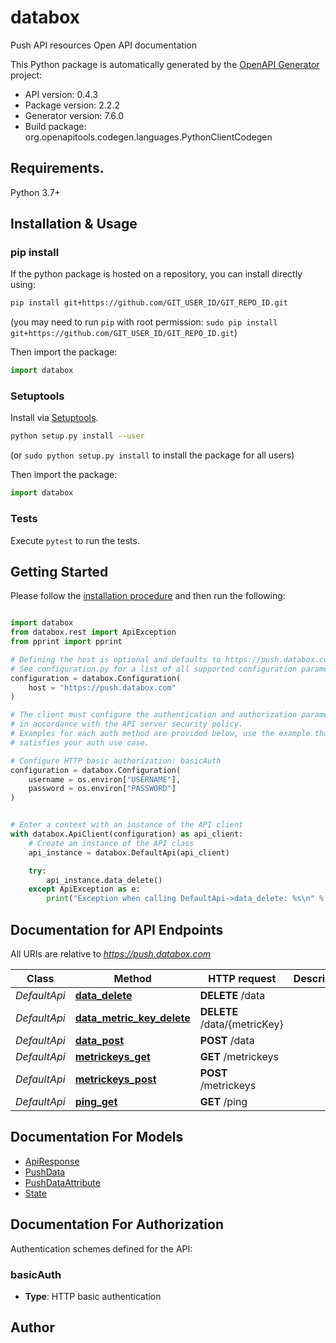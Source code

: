 # databox
Push API resources Open API documentation

This Python package is automatically generated by the [OpenAPI Generator](https://openapi-generator.tech) project:

- API version: 0.4.3
- Package version: 2.2.2
- Generator version: 7.6.0
- Build package: org.openapitools.codegen.languages.PythonClientCodegen

## Requirements.

Python 3.7+

## Installation & Usage
### pip install

If the python package is hosted on a repository, you can install directly using:

```sh
pip install git+https://github.com/GIT_USER_ID/GIT_REPO_ID.git
```
(you may need to run `pip` with root permission: `sudo pip install git+https://github.com/GIT_USER_ID/GIT_REPO_ID.git`)

Then import the package:
```python
import databox
```

### Setuptools

Install via [Setuptools](http://pypi.python.org/pypi/setuptools).

```sh
python setup.py install --user
```
(or `sudo python setup.py install` to install the package for all users)

Then import the package:
```python
import databox
```

### Tests

Execute `pytest` to run the tests.

## Getting Started

Please follow the [installation procedure](#installation--usage) and then run the following:

```python

import databox
from databox.rest import ApiException
from pprint import pprint

# Defining the host is optional and defaults to https://push.databox.com
# See configuration.py for a list of all supported configuration parameters.
configuration = databox.Configuration(
    host = "https://push.databox.com"
)

# The client must configure the authentication and authorization parameters
# in accordance with the API server security policy.
# Examples for each auth method are provided below, use the example that
# satisfies your auth use case.

# Configure HTTP basic authorization: basicAuth
configuration = databox.Configuration(
    username = os.environ["USERNAME"],
    password = os.environ["PASSWORD"]
)


# Enter a context with an instance of the API client
with databox.ApiClient(configuration) as api_client:
    # Create an instance of the API class
    api_instance = databox.DefaultApi(api_client)

    try:
        api_instance.data_delete()
    except ApiException as e:
        print("Exception when calling DefaultApi->data_delete: %s\n" % e)

```

## Documentation for API Endpoints

All URIs are relative to *https://push.databox.com*

Class | Method | HTTP request | Description
------------ | ------------- | ------------- | -------------
*DefaultApi* | [**data_delete**](docs/DefaultApi.md#data_delete) | **DELETE** /data | 
*DefaultApi* | [**data_metric_key_delete**](docs/DefaultApi.md#data_metric_key_delete) | **DELETE** /data/{metricKey} | 
*DefaultApi* | [**data_post**](docs/DefaultApi.md#data_post) | **POST** /data | 
*DefaultApi* | [**metrickeys_get**](docs/DefaultApi.md#metrickeys_get) | **GET** /metrickeys | 
*DefaultApi* | [**metrickeys_post**](docs/DefaultApi.md#metrickeys_post) | **POST** /metrickeys | 
*DefaultApi* | [**ping_get**](docs/DefaultApi.md#ping_get) | **GET** /ping | 


## Documentation For Models

 - [ApiResponse](docs/ApiResponse.md)
 - [PushData](docs/PushData.md)
 - [PushDataAttribute](docs/PushDataAttribute.md)
 - [State](docs/State.md)


<a id="documentation-for-authorization"></a>
## Documentation For Authorization


Authentication schemes defined for the API:
<a id="basicAuth"></a>
### basicAuth

- **Type**: HTTP basic authentication


## Author




